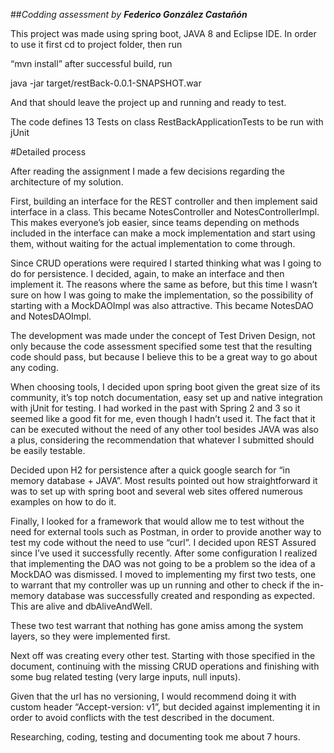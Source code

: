 ##*Codding assessment by **Federico González Castañón***

This project was made using spring boot, JAVA 8 and Eclipse IDE. In order to use it first cd to project folder, then run 

“mvn install”
after successful build, run 

java -jar target/restBack-0.0.1-SNAPSHOT.war

And that should leave the project up and running and ready to test.

The code defines 13 Tests on class RestBackApplicationTests to be run with jUnit 

#Detailed process

After reading the assignment I made a few decisions regarding the architecture of my solution.

First, building an interface for the REST controller and then implement said interface in a class.  This became NotesController and NotesControllerImpl. This makes everyone’s job easier, since teams depending on methods included in the interface can make a mock implementation and start using them, without waiting for the actual implementation to come through.

Since CRUD operations were required I started thinking what was I going to do for persistence. I decided, again, to make an interface and then implement it. The reasons where the same as before, but this time I wasn’t sure on how I was going to make the implementation, so the possibility of starting with a MockDAOImpl was also attractive. This became NotesDAO and NotesDAOImpl.

The development was made under the concept of Test Driven Design, not only because the code assessment specified some test that the resulting code should pass, but because I believe this to be a great way to go about any coding.

When choosing tools, I decided upon spring boot given the great size of its community, it’s top notch documentation, easy set up and native integration with jUnit for testing. I had worked in the past with Spring 2 and 3 so it seemed like a good fit for me, even though I hadn’t used it. The fact that it can be executed without the need of any other tool besides JAVA was also a plus, considering the recommendation that whatever I submitted should be easily testable. 

Decided upon H2 for persistence after a quick google search for “in memory database + JAVA”. Most results pointed out how straightforward it was to set up with spring boot and several web sites offered numerous examples on how to do it.

Finally, I looked for a framework that would allow me to test without the need for external tools such as Postman, in order to provide another way to test my code without the need to use “curl”. I decided upon REST Assured since I’ve used it successfully recently.
After some configuration I realized that implementing the DAO was not going to be a problem so the idea of a MockDAO was dismissed. 
I moved to implementing my first two tests, one to warrant that my controller was up un running and other to check if the in-memory database was successfully created and responding as expected. This are alive and dbAliveAndWell.

These two test warrant that nothing has gone amiss among the system layers, so they were implemented first.

Next off was creating every other test. Starting with those specified in the document, continuing with the missing CRUD operations and finishing with some bug related testing (very large inputs, null inputs).

Given that the url has no versioning, I would recommend doing it with custom header “Accept-version: v1”, but decided against implementing it in order to avoid conflicts with the test described in the document.

Researching, coding, testing and documenting took me about 7 hours.

